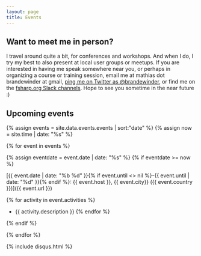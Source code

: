 ```yaml
---
layout: page
title: Events
---
```


## Want to meet me in person?

I travel around quite a bit, for conferences and workshops. 
And when I do, I try my best to also present at local user groups or meetups. 
If you are interested in having me speak somewhere near you, 
or perhaps in organizing a course or training session, 
email me at mathias dot brandewinder at gmail, 
[ping me on Twitter as @brandewinder](https://twitter.com/brandewinder), or 
find me on the [fsharp.org Slack channels](https://fsharp.slack.com). 
Hope to see you sometime in the near future :)

## Upcoming events

{% assign events = site.data.events.events | sort:"date" %}
{% assign now = site.time | date: "%s" %}

{% for event in events %}

{% assign eventdate = event.date | date: "%s" %}
{% if eventdate >= now %}

[{{ event.date | date: "%b %d" }}{% if event.until <> nil %}-{{ event.until | date: "%d" }}{% endif %}: {{ event.host }}, {{ event.city}} ({{ event.country }})]({{ event.url }})

{% for activity in event.activities %}
* {{ activity.description }}
{% endfor %}

{% endif %}

{% endfor %}

{% include disqus.html %}
